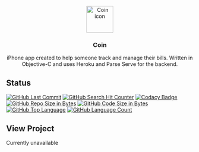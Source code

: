 <p align="center">
  <a href="https://richardtaylordawson.github.io/coin/">
    <img src="https://opengameart.org/sites/default/files/Coin_0.png" alt="Coin icon" width=72 height=72>
  </a>

  <h3 align="center">Coin</h3>

  <p align="center">
    iPhone app created to help someone track and manage their bills. Written in Objective-C and uses Heroku and Parse Serve for the backend. 
  </p>
</p>

## Status
[![GitHub Last Commit](https://img.shields.io/github/last-commit/richardtaylordawson/coin.svg)](https://github.com/richardtaylordawson/coin/commits/master)
[![GitHub Search Hit Counter](https://img.shields.io/github/search/richardtaylordawson/coin/goto.svg)](https://github.com/richardtaylordawson/coin/)
[![Codacy Badge](https://api.codacy.com/project/badge/Grade/d383f49596954f70b4966304ac664882)](https://www.codacy.com/app/richardtaylordawson/coin?utm_source=github.com&amp;utm_medium=referral&amp;utm_content=richardtaylordawson/coin&amp;utm_campaign=Badge_Grade)
[![GitHub Repo Size in Bytes](https://img.shields.io/github/repo-size/richardtaylordawson/coin.svg)](https://github.com/richardtaylordawson/coin/)
[![GitHub Code Size in Bytes](https://img.shields.io/github/languages/code-size/richardtaylordawson/coin.svg)](https://github.com/richardtaylordawson/coin/)
[![GitHub Top Language](https://img.shields.io/github/languages/top/richardtaylordawson/coin.svg)](https://github.com/richardtaylordawson/coin/)
[![GitHub Language Count](https://img.shields.io/github/languages/count/richardtaylordawson/coin.svg)](https://github.com/richardtaylordawson/coin/)

## View Project
Currently unavailable

